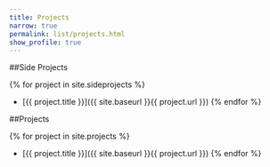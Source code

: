 ```yaml
---
title: Projects
narrow: true
permalink: list/projects.html
show_profile: true
---
```


##Side Projects

{% for project in site.sideprojects %}
- [{{ project.title }}]({{ site.baseurl }}{{ project.url }})
{% endfor %}

##Projects

{% for project in site.projects %}
- [{{ project.title }}]({{ site.baseurl }}{{ project.url }})
{% endfor %}